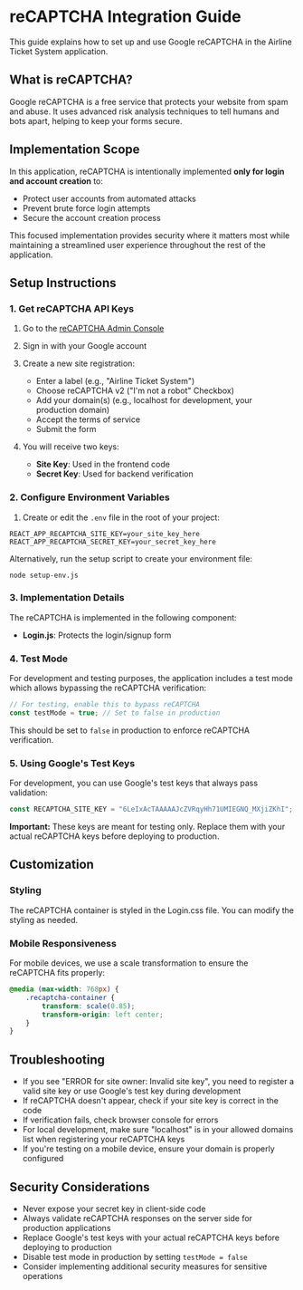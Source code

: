 # reCAPTCHA Integration Guide

This guide explains how to set up and use Google reCAPTCHA in the Airline Ticket System application.

## What is reCAPTCHA?

Google reCAPTCHA is a free service that protects your website from spam and abuse. It uses advanced risk analysis techniques to tell humans and bots apart, helping to keep your forms secure.

## Implementation Scope

In this application, reCAPTCHA is intentionally implemented **only for login and account creation** to:
- Protect user accounts from automated attacks
- Prevent brute force login attempts
- Secure the account creation process

This focused implementation provides security where it matters most while maintaining a streamlined user experience throughout the rest of the application.

## Setup Instructions

### 1. Get reCAPTCHA API Keys

1. Go to the [reCAPTCHA Admin Console](https://www.google.com/recaptcha/admin)
2. Sign in with your Google account
3. Create a new site registration:
   - Enter a label (e.g., "Airline Ticket System")
   - Choose reCAPTCHA v2 ("I'm not a robot" Checkbox)
   - Add your domain(s) (e.g., localhost for development, your production domain)
   - Accept the terms of service
   - Submit the form

4. You will receive two keys:
   - **Site Key**: Used in the frontend code
   - **Secret Key**: Used for backend verification

### 2. Configure Environment Variables

1. Create or edit the `.env` file in the root of your project:

```
REACT_APP_RECAPTCHA_SITE_KEY=your_site_key_here
REACT_APP_RECAPTCHA_SECRET_KEY=your_secret_key_here
```

Alternatively, run the setup script to create your environment file:

```
node setup-env.js
```

### 3. Implementation Details

The reCAPTCHA is implemented in the following component:

- **Login.js**: Protects the login/signup form

### 4. Test Mode

For development and testing purposes, the application includes a test mode which allows bypassing the reCAPTCHA verification:

```javascript
// For testing, enable this to bypass reCAPTCHA
const testMode = true; // Set to false in production
```

This should be set to `false` in production to enforce reCAPTCHA verification.

### 5. Using Google's Test Keys

For development, you can use Google's test keys that always pass validation:

```javascript
const RECAPTCHA_SITE_KEY = "6LeIxAcTAAAAAJcZVRqyHh71UMIEGNQ_MXjiZKhI"; // Google's test key
```

**Important:** These keys are meant for testing only. Replace them with your actual reCAPTCHA keys before deploying to production.

## Customization

### Styling

The reCAPTCHA container is styled in the Login.css file. You can modify the styling as needed.

### Mobile Responsiveness

For mobile devices, we use a scale transformation to ensure the reCAPTCHA fits properly:

```css
@media (max-width: 768px) {
    .recaptcha-container {
        transform: scale(0.85);
        transform-origin: left center;
    }
}
```

## Troubleshooting

- If you see "ERROR for site owner: Invalid site key", you need to register a valid site key or use Google's test key during development
- If reCAPTCHA doesn't appear, check if your site key is correct in the code
- If verification fails, check browser console for errors
- For local development, make sure "localhost" is in your allowed domains list when registering your reCAPTCHA keys
- If you're testing on a mobile device, ensure your domain is properly configured

## Security Considerations

- Never expose your secret key in client-side code
- Always validate reCAPTCHA responses on the server side for production applications
- Replace Google's test keys with your actual reCAPTCHA keys before deploying to production
- Disable test mode in production by setting `testMode = false`
- Consider implementing additional security measures for sensitive operations 